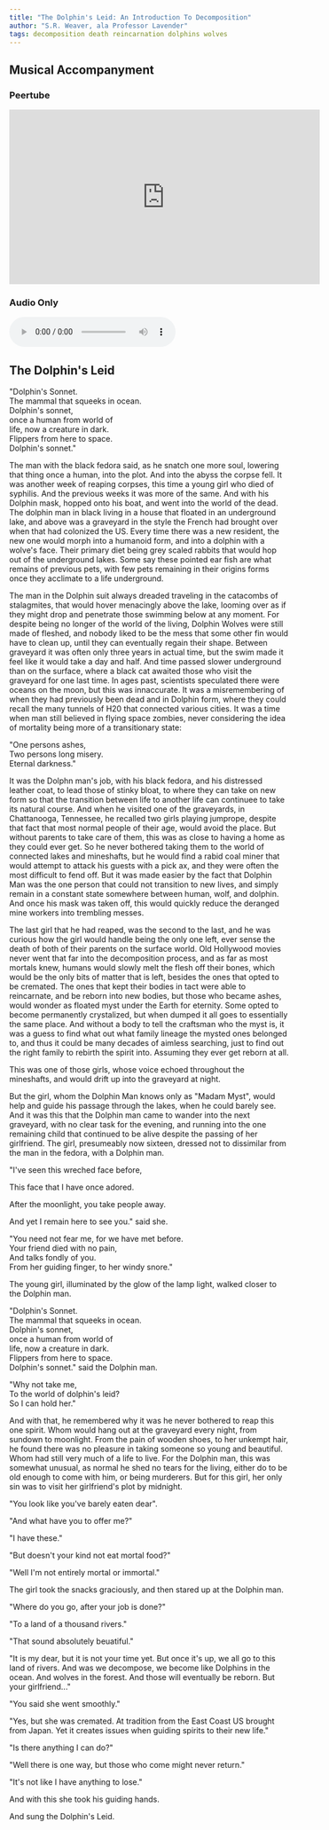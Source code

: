 ```yaml
---
title: "The Dolphin's Leid: An Introduction To Decomposition"
author: "S.R. Weaver, ala Professor Lavender"
tags: decomposition death reincarnation dolphins wolves
---
```

## Musical Accompanyment
### Peertube
<iframe title="The Dolphins Leid" src="https://video.ploud.jp/videos/embed/0e4247bc-4d69-41bc-bc2d-b0ea4006bf80" allowfullscreen="" sandbox="allow-same-origin allow-scripts allow-popups" width="560" height="315" frameborder="0"></iframe>

### Audio Only
<audio controls>
  <source src="https://lwflouisa.github.io/SidePoetry/Audio/DolphinsLeid/DolphinsLeidRewrite/The Dolphin's Leid.mp3" type="audio/mpeg">
Your browser does not support the audio element.
</audio> 

## The Dolphin's Leid
"Dolphin's Sonnet.<br />
The mammal that squeeks in ocean.<br />
Dolphin's sonnet,<br />
once a human from world of<br />
life, now a creature in dark.<br />
Flippers from here to space.<br />
Dolphin's sonnet."

The man with the black fedora said, as he snatch one more soul, lowering that thing once a human, into the plot. And into the abyss the corpse fell. It was another week of reaping corpses, this time a young girl who died of syphilis. And the previous weeks it was more of the same. And with his Dolphin mask, hopped onto his boat, and went into the world of the dead. The dolphin man in black living in a house that floated in an underground lake, and above was a graveyard in the style the French had brought over when that had colonized the US. Every time there was a new resident, the new one would morph into a humanoid form, and into a dolphin with a wolve's face. Their primary diet being grey scaled rabbits that would hop out of the underground lakes. Some say these pointed ear fish are what remains of previous pets, with few pets remaining in their origins forms once they acclimate to a life underground.

The man in the Dolphin suit always dreaded traveling in the catacombs of stalagmites, that would hover menacingly above the lake, looming over as if they might drop and penetrate those swimming below at any moment. For despite being no longer of the world of the living, Dolphin Wolves were still made of fleshed, and nobody liked to be the mess that some other fin would have to clean up, until they can eventually regain their shape. Between graveyard it was often only three years in actual time, but the swim made it feel like it would take a day and half. And time passed slower underground than on the surface, where a black cat awaited those who visit the graveyard for one last time. In ages past, scientists speculated there were oceans on the moon, but this was innaccurate. It was a misremembering of when they had previously been dead and in Dolphin form, where they could recall the many tunnels of H20 that connected various cities. It was a time when man still believed in flying space zombies, never considering the idea of mortality being more of a transitionary state:

"One persons ashes,<br />
Two persons long misery.<br />
Eternal darkness."

It was the Dolphn man's job, with his black fedora, and his distressed leather coat, to lead those of stinky bloat, to where they can take on new form so that the transition between life to another life can continuee to take its natural course. And when he visited one of the graveyards, in Chattanooga, Tennessee, he recalled two girls playing jumprope, despite that fact that most normal people of their age, would avoid the place. But without parents to take care of them, this was as close to having a home as they could ever get. So he never bothered taking them to the world of connected lakes and mineshafts, but he would find a rabid coal miner that would attempt to attack his guests with a pick ax, and they were often the most difficult to fend off. But it was made easier by the fact that Dolphin Man was the one person that could not transition to new lives, and simply remain in a constant state somewhere between human, wolf, and dolphin. And once his mask was taken off, this would quickly reduce the deranged mine workers into trembling messes.

The last girl that he had reaped, was the second to the last, and he was curious how the girl would handle being the only one left, ever sense the death of both of their parents on the surface world. Old Hollywood movies never went that far into the decomposition process, and as far as most mortals knew, humans would slowly melt the flesh off their bones, which would be the only bits of matter that is left, besides the ones that opted to be cremated. The ones that kept their bodies in tact were able to reincarnate, and be reborn into new bodies, but those who became ashes, would wonder as floated myst under the Earth for eternity. Some opted to become permanently crystalized, but when dumped it all goes to essentially the same place. And without a body to tell the craftsman who the myst is, it was a guess to find what out what family lineage the mysted ones belonged to, and thus it could be many decades of aimless searching, just to find out the right family to rebirth the spirit into. Assuming they ever get reborn at all.

This was one of those girls, whose voice echoed throughout the mineshafts, and would drift up into the graveyard at night.

But the girl, whom the Dolphin Man knows only as "Madam Myst", would help and guide his passage through the lakes, when he could barely see. And it was this that the Dolphin man came to wander into the next graveyard, with no clear task for the evening, and running into the one remaining child that continued to be alive despite the passing of her girlfriend. The girl, presumeably now sixteen, dressed not to dissimilar from the man in the fedora, with a Dolphin man.

"I've seen this wreched face before,

This face that I have once adored.

After the moonlight, you take people away.

And yet I remain here to see you." said she.

"You need not fear me, for we have met before.<br />
Your friend died with no pain,<br />
And talks fondly of you.<br />
From her guiding finger, to her windy snore."

The young girl, illuminated by the glow of the lamp light, walked closer to the Dolphin man.

"Dolphin's Sonnet.<br />
The mammal that squeeks in ocean.<br />
Dolphin's sonnet,<br />
once a human from world of<br />
life, now a creature in dark.<br />
Flippers from here to space.<br />
Dolphin's sonnet." said the Dolphin man.

"Why not take me,<br />
To the world of dolphin's leid?<br />
So I can hold her."

And with that, he remembered why it was he never bothered to reap this one spirit. Whom would hang out at the graveyard every night, from sundown to moonlight. From the pain of wooden shoes, to her unkempt hair, he found there was no pleasure in taking someone so young and beautiful. Whom had still very much of a life to live. For the Dolphin man, this was somewhat unusual, as normal he shed no tears for the living, either do to be old enough to come with him, or being murderers. But for this girl, her only sin was to visit her girlfriend's plot by midnight.

"You look like you've barely eaten dear".

"And what have you to offer me?"

"I have these."

"But doesn't your kind not eat mortal food?"

"Well I'm not entirely mortal or immortal."

The girl took the snacks graciously, and then stared up at the Dolphin man.

"Where do you go, after your job is done?"

"To a land of a thousand rivers."

"That sound absolutely beuatiful."

"It is my dear, but it is not your time yet. But once it's up, we all go to this land of rivers. And was we decompose, we become like Dolphins in the ocean. And wolves in the forest. And those will eventually be reborn. But your girlfriend..."

"You said she went smoothly."

"Yes, but she was cremated. At tradition from the East Coast US brought from Japan. Yet it creates issues when guiding spirits to their new life."

"Is there anything I can do?"

"Well there is one way, but those who come might never return."

"It's not like I have anything to lose."

And with this she took his guiding hands.

And sung the Dolphin's Leid.
